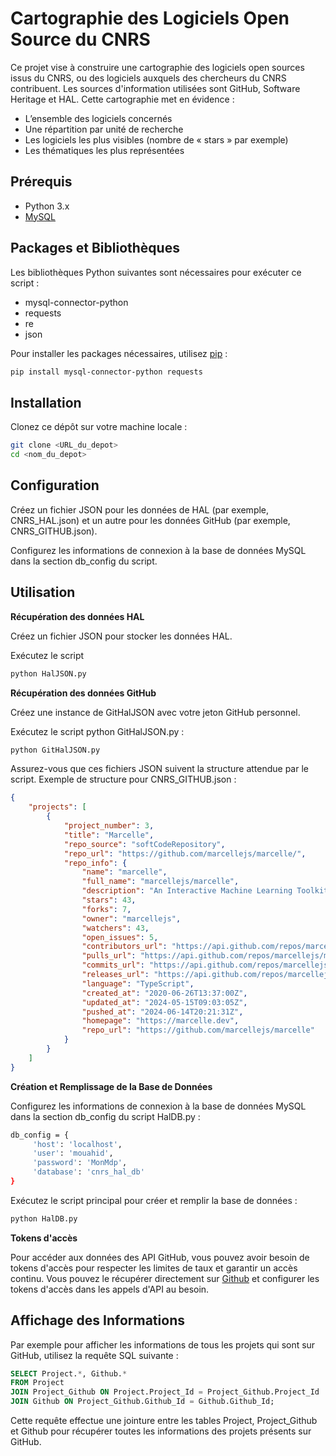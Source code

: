 # Cartographie des Logiciels Open Source du CNRS

Ce projet vise à construire une cartographie des logiciels open sources issus du CNRS, ou des logiciels auxquels des chercheurs du CNRS contribuent. Les sources d'information utilisées sont GitHub, Software Heritage et HAL. Cette cartographie met en évidence :

- L’ensemble des logiciels concernés
- Une répartition par unité de recherche
- Les logiciels les plus visibles (nombre de « stars » par exemple)
- Les thématiques les plus représentées

## Prérequis
- Python 3.x
- [MySQL](https://dev.mysql.com/downloads/installer/)

## Packages et Bibliothèques

Les bibliothèques Python suivantes sont nécessaires pour exécuter ce script :

- mysql-connector-python
- requests
- re
- json

Pour installer les packages nécessaires, utilisez [pip](https://pip.pypa.io/en/stable/) :

```bash
pip install mysql-connector-python requests
```

## Installation

Clonez ce dépôt sur votre machine locale :

```bash
git clone <URL_du_depot>
cd <nom_du_depot>
```


## Configuration

Créez un fichier JSON pour les données de HAL (par exemple, CNRS_HAL.json) et un autre pour les données GitHub (par exemple, CNRS_GITHUB.json).

Configurez les informations de connexion à la base de données MySQL dans la section db_config du script.

## Utilisation

**Récupération des données HAL**

Créez un fichier JSON pour stocker les données HAL.

Exécutez le script 
```bash
python HalJSON.py
```
**Récupération des données GitHub**

Créez une instance de GitHalJSON avec votre jeton GitHub personnel.

Exécutez le script python GitHalJSON.py :

```bash
python GitHalJSON.py
```
Assurez-vous que ces fichiers JSON suivent la structure attendue par le script. Exemple de structure pour CNRS_GITHUB.json :
```json
{
    "projects": [
        {
            "project_number": 3,
            "title": "Marcelle",
            "repo_source": "softCodeRepository",
            "repo_url": "https://github.com/marcellejs/marcelle/",
            "repo_info": {
                "name": "marcelle",
                "full_name": "marcellejs/marcelle",
                "description": "An Interactive Machine Learning Toolkit",
                "stars": 43,
                "forks": 7,
                "owner": "marcellejs",
                "watchers": 43,
                "open_issues": 5,
                "contributors_url": "https://api.github.com/repos/marcellejs/marcelle/contributors",
                "pulls_url": "https://api.github.com/repos/marcellejs/marcelle/pulls{/number}",
                "commits_url": "https://api.github.com/repos/marcellejs/marcelle/commits{/sha}",
                "releases_url": "https://api.github.com/repos/marcellejs/marcelle/releases{/id}",
                "language": "TypeScript",
                "created_at": "2020-06-26T13:37:00Z",
                "updated_at": "2024-05-15T09:03:05Z",
                "pushed_at": "2024-06-14T20:21:31Z",
                "homepage": "https://marcelle.dev",
                "repo_url": "https://github.com/marcellejs/marcelle"
            }
        }
    ]
}
```

**Création et Remplissage de la Base de Données**

Configurez les informations de connexion à la base de données MySQL dans la section db_config du script HalDB.py :
```bash
db_config = {
     'host': 'localhost',
     'user': 'mouahid',
     'password': 'MonMdp',
     'database': 'cnrs_hal_db'
}
```
Exécutez le script principal pour créer et remplir la base de données :

```bash
python HalDB.py
```

**Tokens d'accès**

Pour accéder aux données des API GitHub, vous pouvez avoir besoin de tokens d'accès pour respecter les limites de taux et garantir un accès continu. Vous pouvez le récupérer directement sur [Github](https://github.com/settings/tokens) et configurer les tokens d'accès dans les appels d'API au besoin.




## Affichage des Informations

Par exemple pour afficher les informations de tous les projets qui sont sur  GitHub, utilisez la requête SQL suivante :

```sql
SELECT Project.*, Github.*
FROM Project
JOIN Project_Github ON Project.Project_Id = Project_Github.Project_Id
JOIN Github ON Project_Github.Github_Id = Github.Github_Id;
```

Cette requête effectue une jointure entre les tables Project, Project_Github et Github pour récupérer toutes les informations des projets présents sur GitHub.
